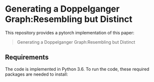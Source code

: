 # Generating a Doppelganger Graph:Resembling but Distinct

This repository provides a pytorch implementation of this paper:
> Generating a Doppelganger Graph:Resembling but Distinct


## Requirements

The code is implemented in Python 3.6. To run the code, these required packages are needed to install:

```

```
